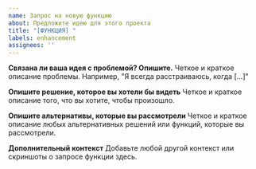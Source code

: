 ```yaml
---
name: Запрос на новую функцию
about: Предложите идею для этого проекта
title: "[ФУНКЦИЯ] "
labels: enhancement
assignees: ''
---
```


**Связана ли ваша идея с проблемой? Опишите.**
Четкое и краткое описание проблемы. Например, "Я всегда расстраиваюсь, когда [...]"

**Опишите решение, которое вы хотели бы видеть**
Четкое и краткое описание того, что вы хотите, чтобы произошло.

**Опишите альтернативы, которые вы рассмотрели**
Четкое и краткое описание любых альтернативных решений или функций, которые вы рассмотрели.

**Дополнительный контекст**
Добавьте любой другой контекст или скриншоты о запросе функции здесь. 